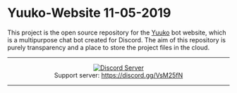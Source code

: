 # Yuuko-Website 11-05-2019

This project is the open source repository for the [Yuuko](https://github.com/Yuuko-oh/Yuuko) bot website, which is a multipurpose chat bot created for Discord. The aim of this repository is purely transparency and a place to store the project files in the cloud. 

---

<p align="center">
  <a href="https://discord.gg/VsM25fN"><img src="https://discordapp.com/api/guilds/368094427089993729/widget.png?style=banner3" alt="Discord Server"></a>
  <br>Support server: <a href="https://discord.gg/VsM25fN">https://discord.gg/VsM25fN</a>
</p>

---